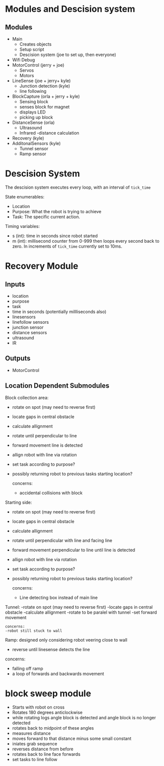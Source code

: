 # Modules and Descision system
## Modules
- Main
    - Creates objects
    - Setup script
    - Descision system (joe to set up, then everyone)
- Wifi Debug
- MotorControl (jerry + joe)
  - Servos
  - Motors
- LineSense (joe + jerry+ kyle)
    - Junction detection (kyle)
    - line following
- BlockCapture (orla + jerry + kyle)
    - Sensing block
    - senses block for magnet
    - displays LED
    - picking up block
- DistanceSense (orla)
    - Ultrasound
    - Infrared
    -distance calculation
- Recovery (kyle)
- AdditonalSensors (kyle)
  - Tunnel sensor
  - Ramp sensor

# Descision System
The descision system executes every loop, with an interval of `tick_time`

State enumerables:
 - Location
 - Purpose: What the robot is trying to achieve
 - Task: The specific current action.

 Timing variables:
 - s (int): time in seconds since robot started
 - m (int): millisecond counter from 0-999 then loops every second back to zero. In increments of `tick_time` currently set to 10ms.


# Recovery Module
  ## Inputs
  - location
  - purpose
  - task
  - time in seconds (potentially millliseconds also)
  - linesensors
  - linefollow sensors
  - junction sensor
  - distance sensors
  - ultrasound
  - IR

  ## Outputs
  - MotorControl

  ## Location Dependent Submodules

  Block collection area:
  - rotate on spot (may need to reverse first)
  - locate gaps in central obstacle
  - calculate allignment
  - rotate until perpendicular to line
  - forward movement line is detected
  - allign robot with line via rotation
  - set task according to purpose?
  - possibly returning robot to previous tasks starting location?
      
    concerns:
    - accidental collisions with block

  Starting side:
  - rotate on spot (may need to reverse first)
  - locate gaps in central obstacle
  - calculate allignment
  - rotate until perpendicular with line and facing line
  - forward movement perpendicular to line until line is detected
  - allign robot with line via rotation
  - set task according to purpose? 
  - possibly returning robot to previous tasks starting location?

    concerns:
    - Line detecting box instead of main line

  Tunnel:
  -rotate on spot (may need to reverse first)
  -locate gaps in central obstacle
  -calculate allignment
  -rotate to be paralel with tunnel
  -set forward movement

    concerns:
    -robot still stuck to wall

  Ramp:
  designed only considering robot veering close to wall
  - reverse until linesense detects the line 
    
  concerns:
  - falling off ramp
  - a loop of forwards and backwards movement

# block sweep module
 - Starts with robot on cross
 - Rotates 180 degrees anticlockwise
 - while rotating logs angle block is detected and angle block is no longer detected
 - rotates back to midpoint of these angles
 - measures distance
 - moves forward to that distance minus some small constant
 - iniates grab sequence
 - reverses distance from before
 - rotates back to line face forwards
 - set tasks to line follow

